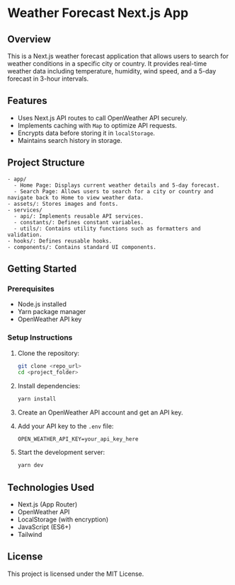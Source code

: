 # Weather Forecast Next.js App

## Overview

This is a Next.js weather forecast application that allows users to search for weather conditions in a specific city or country. It provides real-time weather data including temperature, humidity, wind speed, and a 5-day forecast in 3-hour intervals.

## Features

- Uses Next.js API routes to call OpenWeather API securely.
- Implements caching with `Map` to optimize API requests.
- Encrypts data before storing it in `localStorage`.
- Maintains search history in storage.

## Project Structure

```
- app/
  - Home Page: Displays current weather details and 5-day forecast.
  - Search Page: Allows users to search for a city or country and navigate back to Home to view weather data.
- assets/: Stores images and fonts.
- services/
  - api/: Implements reusable API services.
  - constants/: Defines constant variables.
  - utils/: Contains utility functions such as formatters and validation.
- hooks/: Defines reusable hooks.
- components/: Contains standard UI components.
```

## Getting Started

### Prerequisites

- Node.js installed
- Yarn package manager
- OpenWeather API key

### Setup Instructions

1. Clone the repository:

   ```sh
   git clone <repo_url>
   cd <project_folder>
   ```

2. Install dependencies:

   ```sh
   yarn install
   ```

3. Create an OpenWeather API account and get an API key.

4. Add your API key to the `.env` file:

   ```env
   OPEN_WEATHER_API_KEY=your_api_key_here
   ```

5. Start the development server:
   ```sh
   yarn dev
   ```

## Technologies Used

- Next.js (App Router)
- OpenWeather API
- LocalStorage (with encryption)
- JavaScript (ES6+)
- Tailwind

## License

This project is licensed under the MIT License.
